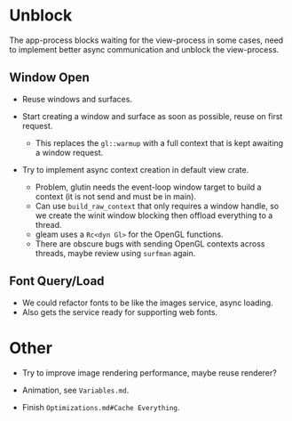 # Unblock

The app-process blocks waiting for the view-process in some cases, need to implement better async communication
and unblock the view-process.

## Window Open

* Reuse windows and surfaces.
* Start creating a window and surface as soon as possible, reuse on first request.
    - This replaces the `gl::warmup` with a full context that is kept awaiting a window request.

* Try to implement async context creation in default view crate.
    - Problem, glutin needs the event-loop window target to build a context (it is not send and must be in main).
    - Can use `build_raw_context` that only requires a window handle, so we create the winit window blocking then offload
      everything to a thread.
    - gleam uses a `Rc<dyn Gl>` for the OpenGL functions.
    - There are obscure bugs with sending OpenGL contexts across threads, maybe review using `surfman` again.

## Font Query/Load

* We could refactor fonts to be like the images service, async loading.
* Also gets the service ready for supporting web fonts.

# Other

* Try to improve image rendering performance, maybe reuse renderer?

* Animation, see `Variables.md`.
* Finish `Optimizations.md#Cache Everything`.